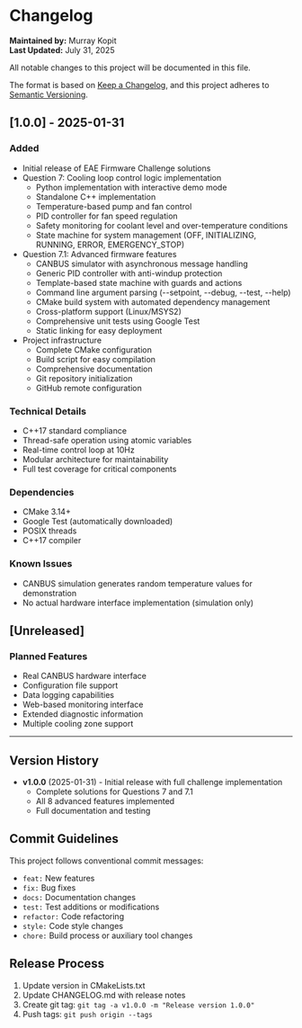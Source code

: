 # Changelog

**Maintained by:** Murray Kopit  
**Last Updated:** July 31, 2025

All notable changes to this project will be documented in this file.

The format is based on [Keep a Changelog](https://keepachangelog.com/en/1.0.0/),
and this project adheres to [Semantic Versioning](https://semver.org/spec/v2.0.0.html).

## [1.0.0] - 2025-01-31

### Added
- Initial release of EAE Firmware Challenge solutions
- Question 7: Cooling loop control logic implementation
  - Python implementation with interactive demo mode
  - Standalone C++ implementation
  - Temperature-based pump and fan control
  - PID controller for fan speed regulation
  - Safety monitoring for coolant level and over-temperature conditions
  - State machine for system management (OFF, INITIALIZING, RUNNING, ERROR, EMERGENCY_STOP)
- Question 7.1: Advanced firmware features
  - CANBUS simulator with asynchronous message handling
  - Generic PID controller with anti-windup protection
  - Template-based state machine with guards and actions
  - Command line argument parsing (--setpoint, --debug, --test, --help)
  - CMake build system with automated dependency management
  - Cross-platform support (Linux/MSYS2)
  - Comprehensive unit tests using Google Test
  - Static linking for easy deployment
- Project infrastructure
  - Complete CMake configuration
  - Build script for easy compilation
  - Comprehensive documentation
  - Git repository initialization
  - GitHub remote configuration

### Technical Details
- C++17 standard compliance
- Thread-safe operation using atomic variables
- Real-time control loop at 10Hz
- Modular architecture for maintainability
- Full test coverage for critical components

### Dependencies
- CMake 3.14+
- Google Test (automatically downloaded)
- POSIX threads
- C++17 compiler

### Known Issues
- CANBUS simulation generates random temperature values for demonstration
- No actual hardware interface implementation (simulation only)

## [Unreleased]

### Planned Features
- Real CANBUS hardware interface
- Configuration file support
- Data logging capabilities
- Web-based monitoring interface
- Extended diagnostic information
- Multiple cooling zone support

---

## Version History

- **v1.0.0** (2025-01-31) - Initial release with full challenge implementation
  - Complete solutions for Questions 7 and 7.1
  - All 8 advanced features implemented
  - Full documentation and testing

## Commit Guidelines

This project follows conventional commit messages:
- `feat:` New features
- `fix:` Bug fixes
- `docs:` Documentation changes
- `test:` Test additions or modifications
- `refactor:` Code refactoring
- `style:` Code style changes
- `chore:` Build process or auxiliary tool changes

## Release Process

1. Update version in CMakeLists.txt
2. Update CHANGELOG.md with release notes
3. Create git tag: `git tag -a v1.0.0 -m "Release version 1.0.0"`
4. Push tags: `git push origin --tags`